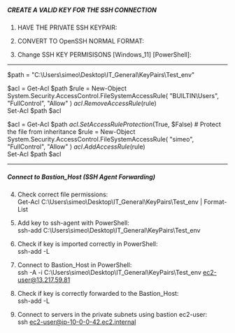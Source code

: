 
##### CREATE A VALID KEY FOR THE SSH CONNECTION #####

 1) HAVE THE PRIVATE SSH KEYPAIR:

 2) CONVERT TO OpenSSH NORMAL FORMAT:
 
 3) Change SSH KEY PERMISISONS [Windows_11] [PowerShell]:

---------------------------------------------------------------------------------------------

$path = "C:\Users\simeo\Desktop\IT_General\KeyPairs\Test_env"

$acl = Get-Acl $path
$rule = New-Object System.Security.AccessControl.FileSystemAccessRule(
    "BUILTIN\Users", "FullControl", "Allow"
)
$acl.RemoveAccessRule($rule)  
Set-Acl $path $acl  

$acl = Get-Acl $path
$acl.SetAccessRuleProtection($True, $False)  # Protect the file from inheritance
$rule = New-Object System.Security.AccessControl.FileSystemAccessRule(
    "simeo", "FullControl", "Allow"
)
$acl.AddAccessRule($rule)  
Set-Acl $path $acl  

---------------------------------------------------------------------------------------------


##### Connect to Bastion_Host (SSH Agent Forwarding) #####

4) Check correct file permissions:  
Get-Acl C:\Users\simeo\Desktop\IT_General\KeyPairs\Test_env | Format-List  

5) Add key to ssh-agent with PowerShell:  
ssh-add C:\Users\simeo\Desktop\IT_General\KeyPairs\Test_env  

6) Check if key is imported correctly in PowerShell:  
ssh-add -L  

7) Connect to Bastion_Host in PowerShell:  
ssh -A -i C:\Users\simeo\Desktop\IT_General\KeyPairs\Test_env ec2-user@13.217.59.81  

8) Check if key is correctly forwarded to the Bastion_Host:  
ssh-add -L  

9) Connect to servers in the private subnets using bastion ec2-user:  
ssh ec2-user@ip-10-0-0-42.ec2.internal  


